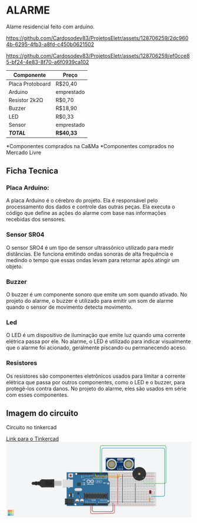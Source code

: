 # ALARME

Alame residencial feito com arduino.


https://github.com/Cardosodev83/ProjetosEletr/assets/128706259/2dc9604b-6295-4fb3-a8fd-c450b0621502

https://github.com/Cardosodev83/ProjetosEletr/assets/128706259/ef0cce85-bf24-4e83-8f70-a6f0939ca102

| Componente | Preço |
| --- | --- |
| Placa Protoboard | R$20,40|
| Arduino | emprestado|
| Resistor 2k2Ω | R$0,70 |
| Buzzer | R$18,90 |
| LED | R$0,33 |
| Sensor |emprestado|
| ***TOTAL*** | **R$40,33** |

*Componentes comprados na Ca&Ma
*Componentes comprados no Mercado Livre

## Ficha Tecnica
### Placa Arduino:
A placa Arduino é o cérebro do projeto. Ela é responsável pelo processamento dos dados e controle das outras peças. Ela executa o código que define as ações do alarme com base nas informações recebidas dos sensores.
### Sensor SR04
O sensor SRO4 é um tipo de sensor ultrassônico utilizado para medir distâncias. Ele funciona emitindo ondas sonoras de alta frequência e medindo o tempo que essas ondas levam para retornar após atingir um objeto.
### Buzzer
O buzzer é um componente sonoro que emite um som quando ativado. No projeto do alarme, o buzzer é utilizado para emitir um som de alarme quando o sensor de movimento detecta movimento.
### Led
O LED é um dispositivo de iluminação que emite luz quando uma corrente elétrica passa por ele. No alarme, o LED é utilizado para indicar visualmente que o alarme foi acionado, geralmente piscando ou permanecendo aceso.
### Resistores
Os resistores são componentes eletrônicos usados para limitar a corrente elétrica que passa por outros componentes, como o LED e o buzzer, para protegê-los contra danos. No projeto do alarme, eles são usados em série com esses componentes.

## Imagem do circuito

Circuito no tinkercad

[Link para o Tinkercad](https://www.tinkercad.com/things/2u4JNKDDH9d-exquisite-blad/editel?tenant=circuits)
![Circuito](https://github.com/Cardosodev83/ProjetosEletr/blob/master/Alarme/Exquisite%20Blad.png?raw=true)
